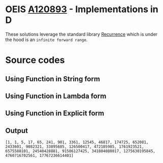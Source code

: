# OEIS [A120893](https://oeis.org/A120893) - Implementations in D

These solutions leverage the standard library [Recurrence](https://dlang.org/library/std/range/recurrence.html) which is under the hood is an `infinite forward range`.

# Source codes

## Using Function in String form

## Using Function in Lambda form

## Using Function in Explicit form

## Output

```text
[1, 1, 5, 17, 65, 241, 901, 3361, 12545, 46817, 174725, 652081, 2433601, 9082321, 33895685, 126500417, 472105985, 1761923521, 6575588101, 24540428881, 91586127425, 341804080817, 1275630195845, 4760716702561, 17767236614401]
```
